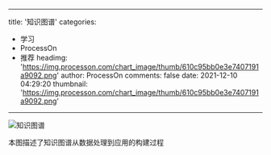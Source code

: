 
---
title: '知识图谱'
categories: 
 - 学习
 - ProcessOn
 - 推荐
headimg: 'https://img.processon.com/chart_image/thumb/610c95bb0e3e7407191a9092.png'
author: ProcessOn
comments: false
date: 2021-12-10 04:29:20
thumbnail: 'https://img.processon.com/chart_image/thumb/610c95bb0e3e7407191a9092.png'
---

<div>   
<img class="thumb" alt="知识图谱" src="https://img.processon.com/chart_image/thumb/610c95bb0e3e7407191a9092.png" referrerpolicy="no-referrer">
<p>本图描述了知识图谱从数据处理到应用的构建过程</p>  
</div>
            